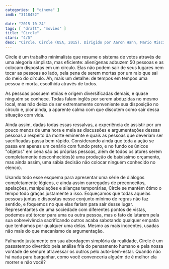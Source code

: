 ```yaml
---
categories: [ "cinema" ]
imdb: "3118452"

date: "2015-10-24"
tags: [ "draft", "movies" ]
title: "Circle"
stars: "4/5"
desc: "Circle. Circle (USA, 2015). Dirigido por Aaron Hann, Mario Miscione. Escrito por Aaron Hann, Mario Miscione. Com Julie Benz, Mercy Malick, Carter Jenkins, Sara Sanderson, Lisa Pelikan, Lawrence Kao, Cesar Garcia, Michael Nardelli, Jordi Vilasuso."
---
```

Circle é um trabalho minimalista que resume o sistema de votos através de uma alegoria simplista, mas eficiente: alienígenas adbuzem 50 pessoas e as colocam dispostas em um círculo. Elas não podem sair de seus lugares nem tocar as pessoas ao lado, pela pena de serem mortas por um raio que sai do meio do círculo. Ah, mais um detalhe: de tempos em tempos uma pessoa é morta, escolhida através de todos.

As pessoas possuem etnias e origem diversificadas demais, e quase ninguém se conhece. Todas falam inglês por serem abduzidas no mesmo local, mas não deixa de ser extremamente conveniente sua disposição no círculo e, pior ainda, a aparente calma com que discutem como sair dessa situação com vida.

Ainda assim, dadas todas essas ressalvas, a experiência de assistir por um pouco menos de uma hora e meia as discussões e argumentações dessas pessoas a respeito da morte eminente e quais as pessoas que deveriam ser sacrificadas passa bem rápido. Considerando ainda que toda a ação se passa em apenas um cenário com fundo preto, e no fundo os únicos "objetos" em cena são as próprias pessoas, além de todos os atores serem completamente desconhecidos(é uma produção de baixíssimo orçamento, mas ainda assim, uma sábia decisão não colocar ninguém conhecido no elenco).

Usando todo esse esquema para apresentar uma série de diálogos completamente lógicos, e ainda assim carregados de preconceitos, apelações, manipulações e alianças temporárias, Circle se mantém ótimo o tempo todo graças justamente a isso. Esqueçamos que todas aquelas pessoas juntas e dispostas nesse conjunto mínimo de regras não faz sentido, e foquemos no que elas fariam para sair desse lugar. Representantes de uma sociedade com diferentes pontos de vistas, podemos até torcer para uma ou outra pessoa, mas o fato de lutarem pela sua sobrevivência sacrificando outros acaba sabotando qualquer empatia que tenhamos por qualquer uma delas. Mesmo as mais inocentes, usadas não mais do que mecanismo de argumentação.

Falhando justamente em sua abordagem simplória da realidade, Circle é um passatempo divertido pela análise fria do pensamento humano e pela nossa vontade de sempre atravessar os outros pelo auto-bem-estar. Quando não há nada para barganhar, como você convenceria alguém de é melhor ela morrer e não você?
